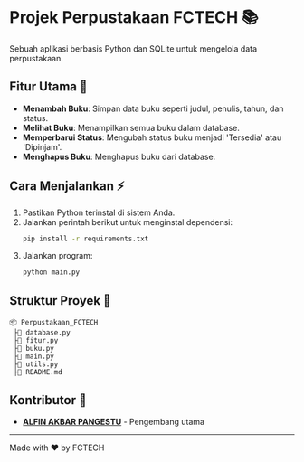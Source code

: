 # Projek Perpustakaan FCTECH 📚

Sebuah aplikasi berbasis Python dan SQLite untuk mengelola data perpustakaan.

## Fitur Utama 🚀
- **Menambah Buku**: Simpan data buku seperti judul, penulis, tahun, dan status.
- **Melihat Buku**: Menampilkan semua buku dalam database.
- **Memperbarui Status**: Mengubah status buku menjadi 'Tersedia' atau 'Dipinjam'.
- **Menghapus Buku**: Menghapus buku dari database.

## Cara Menjalankan ⚡
1. Pastikan Python terinstal di sistem Anda.
2. Jalankan perintah berikut untuk menginstal dependensi:
   ```bash
   pip install -r requirements.txt
   ```
3. Jalankan program:
   ```bash
   python main.py
   ```

## Struktur Proyek 📂
```
📦 Perpustakaan_FCTECH
 ├📄 database.py
 ├📄 fitur.py
 ├📄 buku.py
 ├📄 main.py
 ├📄 utils.py
 ├📄 README.md
```

## Kontributor 🤝
- **[ALFIN AKBAR PANGESTU](https://github.com/fins143)** - Pengembang utama

---
Made with ❤️ by FCTECH

